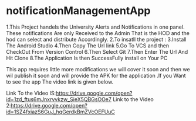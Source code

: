 # notificationManagementApp
1.This Project handels the University Alerts and Notifications in one panel.
These notifications Are only Received to the Admin That is the HOD and the hod can select and distribute Accordingly.
2.To insatll the project :
3.Install The Android Studio
4.Then Copy The Url link 
5.Go To VCS and then CheckOut From Version Control
6.Then Select Git 
7.Then Enter The Url And Hit Clone
8.The Application Is then SuccessFully install on Your PC

This app requires little more modifications we will cover it soon and  then we wil publish it soon and will provide the APK for the application .If you Want to see the app The video link is given below.


Link To the Video IS:https://drive.google.com/open?id=1zd_ftus6mJnxrvvkzw_SieX5QBGsOOe7
Link to the Video 2:https://drive.google.com/open?id=1SZ4fxiazS6GuJ_hqGerdkBmZVcOEFUuC

